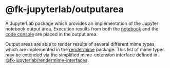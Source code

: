 # @fk-jupyterlab/outputarea

A JupyterLab package which provides an implementation of the Jupyter notebook output area.
Execution results from both the [notebook](../notebook) and the [code console](../console)
are placed in the output area.

Output areas are able to render results of several different mime types, which are implemented
in the [rendermime](../rendermime) package. This list of mime types may be extended via
the simplified mime-extension interface defined in [@fk-jupyterlab/rendermime-interfaces](../rendermime-interfaces).
